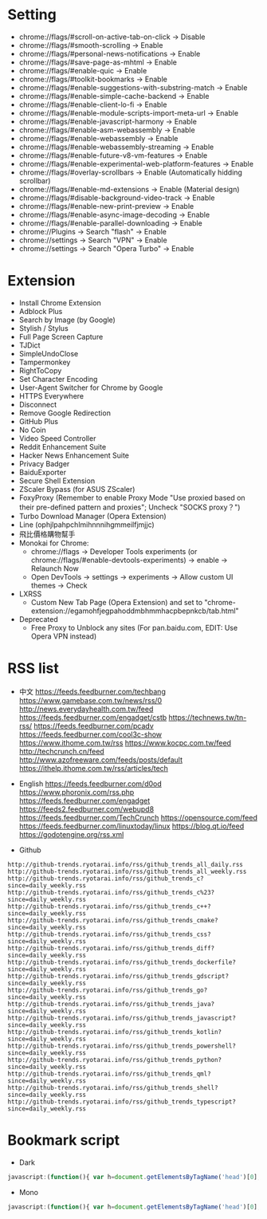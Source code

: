 Setting
=====
* chrome://flags/#scroll-on-active-tab-on-click -> Disable
* chrome://flags/#smooth-scrolling -> Enable
* chrome://flags/#personal-news-notifications -> Enable
* chrome://flags/#save-page-as-mhtml -> Enable
* chrome://flags/#enable-quic -> Enable
* chrome://flags/#toolkit-bookmarks -> Enable
* chrome://flags/#enable-suggestions-with-substring-match -> Enable
* chrome://flags/#enable-simple-cache-backend -> Enable
* chrome://flags/#enable-client-lo-fi -> Enable
* chrome://flags/#enable-module-scripts-import-meta-url -> Enable
* chrome://flags/#enable-javascript-harmony -> Enable
* chrome://flags/#enable-asm-webassembly -> Enable
* chrome://flags/#enable-webassembly -> Enable
* chrome://flags/#enable-webassembly-streaming -> Enable
* chrome://flags/#enable-future-v8-vm-features -> Enable
* chrome://flags/#enable-experimental-web-platform-features -> Enable
* chrome://flags/#overlay-scrollbars -> Enable (Automatically hidding scrollbar)
* chrome://flags/#enable-md-extensions -> Enable (Material design)
* chrome://flags/#disable-background-video-track -> Enable
* chrome://flags/#enable-new-print-preview -> Enable
* chrome://flags/#enable-async-image-decoding -> Enable
* chrome://flags/#enable-parallel-downloading -> Enable
* chrome://Plugins -> Search "flash" -> Enable
* chrome://settings -> Search "VPN" -> Enable
* chrome://settings -> Search "Opera Turbo" -> Enable

Extension
=====
* Install Chrome Extension
* Adblock Plus
* Search by Image (by Google)
* Stylish / Stylus
* Full Page Screen Capture
* TJDict
* SimpleUndoClose
* Tampermonkey
* RightToCopy
* Set Character Encoding
* User-Agent Switcher for Chrome by Google
* HTTPS Everywhere
* Disconnect
* Remove Google Redirection
* GitHub Plus
* No Coin
* Video Speed Controller
* Reddit Enhancement Suite
* Hacker News Enhancement Suite
* Privacy Badger
* BaiduExporter
* Secure Shell Extension
* ZScaler Bypass (for ASUS ZScaler)
* FoxyProxy (Remember to enable Proxy Mode "Use proxied based on their pre-defined pattern and proxies"; Uncheck "SOCKS proxy？")
* Turbo Download Manager (Opera Extension)
* Line (ophjlpahpchlmihnnnihgmmeilfjmjjc)
* 飛比價格購物幫手
* Monokai for Chrome:
    * chrome://flags -> Developer Tools experiments (or chrome://flags/#enable-devtools-experiments) -> enable -> Relaunch Now
    * Open DevTools -> settings -> experiments -> Allow custom UI themes -> Check
* LXRSS
    * Custom New Tab Page (Opera Extension) and set to "chrome-extension://egamohfjegpahoddmbhmmhacpbepnkcb/tab.html"
* Deprecated
    * Free Proxy to Unblock any sites (For pan.baidu.com, EDIT: Use Opera VPN instead)

RSS list
=====
* 中文
https://feeds.feedburner.com/techbang
https://www.gamebase.com.tw/news/rss/0
http://news.everydayhealth.com.tw/feed
https://feeds.feedburner.com/engadget/cstb
https://technews.tw/tn-rss/
https://feeds.feedburner.com/pcadv
https://feeds.feedburner.com/cool3c-show
https://www.ithome.com.tw/rss
https://www.kocpc.com.tw/feed
http://techcrunch.cn/feed
http://www.azofreeware.com/feeds/posts/default
https://ithelp.ithome.com.tw/rss/articles/tech

* English
https://feeds.feedburner.com/d0od
https://www.phoronix.com/rss.php
https://feeds.feedburner.com/engadget
https://feeds2.feedburner.com/webupd8
https://feeds.feedburner.com/TechCrunch
https://opensource.com/feed
https://feeds.feedburner.com/linuxtoday/linux
https://blog.qt.io/feed
https://godotengine.org/rss.xml

* Github
```
http://github-trends.ryotarai.info/rss/github_trends_all_daily.rss
http://github-trends.ryotarai.info/rss/github_trends_all_weekly.rss
http://github-trends.ryotarai.info/rss/github_trends_c?since=daily_weekly.rss
http://github-trends.ryotarai.info/rss/github_trends_c%23?since=daily_weekly.rss
http://github-trends.ryotarai.info/rss/github_trends_c++?since=daily_weekly.rss
http://github-trends.ryotarai.info/rss/github_trends_cmake?since=daily_weekly.rss
http://github-trends.ryotarai.info/rss/github_trends_css?since=daily_weekly.rss
http://github-trends.ryotarai.info/rss/github_trends_diff?since=daily_weekly.rss
http://github-trends.ryotarai.info/rss/github_trends_dockerfile?since=daily_weekly.rss
http://github-trends.ryotarai.info/rss/github_trends_gdscript?since=daily_weekly.rss
http://github-trends.ryotarai.info/rss/github_trends_go?since=daily_weekly.rss
http://github-trends.ryotarai.info/rss/github_trends_java?since=daily_weekly.rss
http://github-trends.ryotarai.info/rss/github_trends_javascript?since=daily_weekly.rss
http://github-trends.ryotarai.info/rss/github_trends_kotlin?since=daily_weekly.rss
http://github-trends.ryotarai.info/rss/github_trends_powershell?since=daily_weekly.rss
http://github-trends.ryotarai.info/rss/github_trends_python?since=daily_weekly.rss
http://github-trends.ryotarai.info/rss/github_trends_qml?since=daily_weekly.rss
http://github-trends.ryotarai.info/rss/github_trends_shell?since=daily_weekly.rss
http://github-trends.ryotarai.info/rss/github_trends_typescript?since=daily_weekly.rss
```


Bookmark script
=====
* Dark
```javascript
javascript:(function(){ var h=document.getElementsByTagName('head')[0],s=document.createElement('style');s.setAttribute('type','text/css'); s.appendChild(document.createTextNode('html{-webkit-filter:invert(100%) hue-rotate(180deg) contrast(70%) !important; background: #fff;} .line-content {background-color: #fefefe;}'));h.appendChild(s); })()
```
* Mono
```javascript
javascript:(function(){ var h=document.getElementsByTagName('head')[0],s=document.createElement('style');s.setAttribute('type','text/css'); s.appendChild(document.createTextNode('@font-face{font-family:ASCII;src:local("Ubuntu Mono"),local("Consolas");unicode-range:U+00-7F,U+FF01-FF5E}@font-face{font-family:CJK;src:local("Droid Sans Fallback"),local("DroidMono"),local("Wenquanyi Micro Hei"),local("WenQuanYi Zen Hei"),local("Sarasa Mono TC"),local("Microsoft JhengHei"),local("Microsoft YaHei");unicode-range:U+2E80-FAFF}*,* *,[class],[id],[name]{font-family:ASCII,CJK,sans-serif!important;font-weight:400!important}'));h.appendChild(s); })()
```

